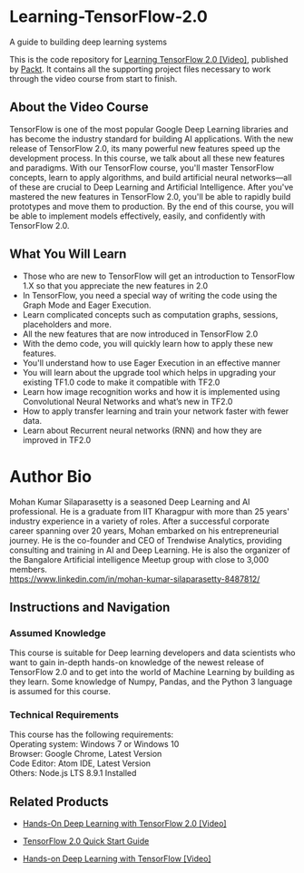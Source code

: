 # Learning-TensorFlow-2.0
A guide to building deep learning systems	<br/>

This is the code repository for [Learning TensorFlow 2.0 [Video]](https://www.packtpub.com/big-data-and-business-intelligence/learning-tensorflow-20-video), published by [Packt](https://www.packtpub.com/?utm_source=github). It contains all the supporting project files necessary to work through the video course from start to finish.

## About the Video Course
TensorFlow is one of the most popular Google Deep Learning libraries and has become the industry standard for building AI applications. With the new release of TensorFlow 2.0, its many powerful new features speed up the development process.
In this course, we talk about all these new features and paradigms. With our TensorFlow course, you'll master TensorFlow concepts, learn to apply algorithms, and build artificial neural networks—all of these are crucial to Deep Learning and Artificial Intelligence. After you've mastered the new features in TensorFlow 2.0, you'll be able to rapidly build prototypes and move them to production.
By the end of this course, you will be able to implement models effectively, easily, and confidently with TensorFlow 2.0.

<H2>What You Will Learn</H2>
<DIV class=book-info-will-learn-text>
<UL>
<LI>Those who are new to TensorFlow will get an introduction to TensorFlow 1.X so that you appreciate the new features in 2.0
<LI>In TensorFlow, you need a special way of writing the code using the Graph Mode and Eager Execution.
<LI>Learn complicated concepts such as computation graphs, sessions, placeholders and more.
<LI>All the new features that are now introduced in TensorFlow 2.0
<LI>With the demo code, you will quickly learn how to apply these new features.
<LI>You'll understand how to use Eager Execution in an effective manner
<LI>You will learn about the upgrade tool which helps in upgrading your existing TF1.0 code to make it compatible with TF2.0
<LI>Learn how image recognition works and how it is implemented using Convolutional Neural Networks and what’s new in TF2.0
<LI>How to apply transfer learning and train your network faster with fewer data.
<LI>Learn about Recurrent neural networks (RNN) and how they are improved in TF2.0
</LI></UL></DIV>

# Author Bio
Mohan Kumar Silaparasetty is a seasoned Deep Learning and AI professional. He is a graduate from IIT Kharagpur with more than 25 years' industry experience in a variety of roles. After a successful corporate career spanning over 20 years, Mohan embarked on his entrepreneurial journey. He is the co-founder and CEO of Trendwise Analytics, providing consulting and training in AI and Deep Learning. He is also the organizer of the Bangalore Artificial intelligence Meetup group with close to 3,000 members.<br/>
https://www.linkedin.com/in/mohan-kumar-silaparasetty-8487812/


## Instructions and Navigation
### Assumed Knowledge
This course is suitable for Deep learning developers and data scientists who want to gain in-depth hands-on knowledge of the newest release of TensorFlow 2.0 and to get into the world of Machine Learning by building as they learn. Some knowledge of Numpy, Pandas, and the Python 3 language is assumed for this course.	

### Technical Requirements
This course has the following requirements:<br/>
Operating system: Windows 7 or Windows 10<br/>
Browser: Google Chrome, Latest Version<br/>
Code Editor: Atom IDE, Latest Version<br/>
Others: Node.js LTS 8.9.1 Installed<br/>



## Related Products
* [Hands-On Deep Learning with TensorFlow 2.0 [Video]](https://prod.packtpub.com/in/application-development/hands-deep-learning-tensorflow-20-video)

* [TensorFlow 2.0 Quick Start Guide](https://prod.packtpub.com/in/big-data-and-business-intelligence/tensorflow-20-quick-start-guide)

* [Hands-on Deep Learning with TensorFlow [Video]](https://prod.packtpub.com/in/big-data-and-business-intelligence/hands-deep-learning-tensorflow-video)
